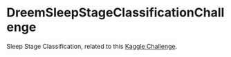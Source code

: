 # DreemSleepStageClassificationChallenge
Sleep Stage Classification, related to this [Kaggle Challenge](https://www.kaggle.com/c/dreem-sleep-stages).
